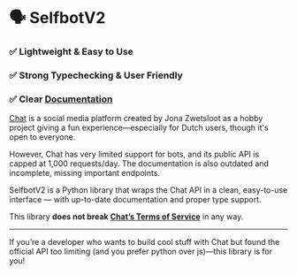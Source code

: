 # 🗣️ SelfbotV2
### ✅ Lightweight & Easy to Use
### ✅ Strong Typechecking & User Friendly
### ✅ Clear [Documentation](https://google.com/)

[Chat](https://chat.jonazwetsloot.nl/) is a social media platform created by Jona Zwetsloot as a hobby project giving a fun experience—especially for Dutch users, though it's open to everyone.

However, Chat has very limited support for bots, and its public API is capped at 1,000 requests/day. The documentation is also outdated and incomplete, missing important endpoints.

SelfbotV2 is a Python library that wraps the Chat API in a clean, easy-to-use interface — with up-to-date documentation and proper type support.

This library **does not break [Chat’s Terms of Service](https://chat.jonazwetsloot.nl/terms-of-service)** in any way.

---

If you’re a developer who wants to build cool stuff with Chat but found the official API too limiting (and you prefer python over js)—this library is for you!
